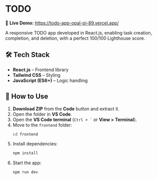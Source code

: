 # TODO  
🔗 **Live Demo:** https://todo-app-opal-pi-89.vercel.app/

A responsive TODO app developed in React.js, enabling task creation, completion, and deletion, with a perfect 100/100 Lighthouse score.

## 🛠 Tech Stack  
- **React.js** – Frontend library    
- **Tailwind CSS** – Styling  
- **JavaScript (ES6+)** – Logic handling  

## 📌 How to Use  
1. **Download ZIP** from the **Code** button and extract it.  
2. Open the folder in **VS Code**.  
3. Open the **VS Code terminal** (`` Ctrl + ` `` or **View > Terminal**).  
4. Move to the `frontend` folder:  
   ```bash
   cd frontend
   ```  
5. Install dependencies:  
   ```bash
   npm install
   ```
6. Start the app:  
   ```bash
   npm run dev
   ```
